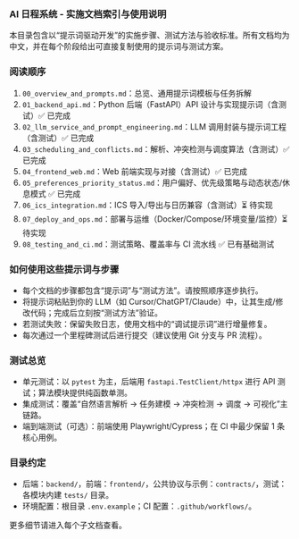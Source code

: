 ### AI 日程系统 - 实施文档索引与使用说明

本目录包含以“提示词驱动开发”的实施步骤、测试方法与验收标准。所有文档均为中文，并在每个阶段给出可直接复制使用的提示词与测试方案。

### 阅读顺序

1. `00_overview_and_prompts.md`：总览、通用提示词模板与任务拆解
2. `01_backend_api.md`：Python 后端（FastAPI）API 设计与实现提示词（含测试）✅ 已完成
3. `02_llm_service_and_prompt_engineering.md`：LLM 调用封装与提示词工程（含测试）✅ 已完成
4. `03_scheduling_and_conflicts.md`：解析、冲突检测与调度算法（含测试）✅ 已完成
5. `04_frontend_web.md`：Web 前端实现与对接（含测试）✅ 已完成
6. `05_preferences_priority_status.md`：用户偏好、优先级策略与动态状态/休息模式 ✅ 已完成
7. `06_ics_integration.md`：ICS 导入/导出与日历兼容（含测试）⏳ 待实现
8. `07_deploy_and_ops.md`：部署与运维（Docker/Compose/环境变量/监控）⏳ 待实现
9. `08_testing_and_ci.md`：测试策略、覆盖率与 CI 流水线 ✅ 已有基础测试

### 如何使用这些提示词与步骤

- 每个文档的步骤都包含“提示词”与“测试方法”。请按照顺序逐步执行。
- 将提示词粘贴到你的 LLM（如 Cursor/ChatGPT/Claude）中，让其生成/修改代码；完成后立刻按“测试方法”验证。
- 若测试失败：保留失败日志，使用文档中的“调试提示词”进行增量修复。
- 每次通过一个里程碑测试后进行提交（建议使用 Git 分支与 PR 流程）。

### 测试总览

- 单元测试：以 `pytest` 为主，后端用 `fastapi.TestClient/httpx` 进行 API 测试；算法模块提供纯函数单测。
- 集成测试：覆盖“自然语言解析 → 任务建模 → 冲突检测 → 调度 → 可视化”主链路。
- 端到端测试（可选）：前端使用 Playwright/Cypress；在 CI 中最少保留 1 条核心用例。

### 目录约定

- 后端：`backend/`，前端：`frontend/`，公共协议与示例：`contracts/`，测试：各模块内建 `tests/` 目录。
- 环境配置：根目录 `.env.example`；CI 配置：`.github/workflows/`。

更多细节请进入每个子文档查看。


